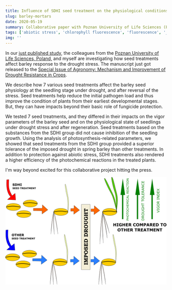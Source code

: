 ```yaml
---
title: Influence of SDHI seed treatment on the physiological conditions of spring barley seedlings under drought stress
slug: barley-mortars
date: 2020-05-19
summary: Collaborative paper with Poznan University of Life Sciences (Poland).
tags: ['abiotic stress', 'chlorophyll fluorescence', 'fluorescence', '_Hordeum vulgare_ L.', 'photosynthesis', 'succinate-dehydrogenase-inhibitor']
img: ''
---
```


In our [just published study](https://www.mdpi.com/2073-4395/10/5/731), the colleagues from the [Poznan University of Life Sciences, Poland,](https://skylark.up.poznan.pl/en/) and myself are investigating how seed treatments affect barley response to the drought stress. The manuscript just got released to the [Special Issue of Agronomy: Mechanism and Improvement of Drought Resistance in Crops](https://www.mdpi.com/journal/agronomy/special_issues/drought_mechanism). 

We describe how 7 various seed treatments affect the barley seed physiology at the seedling stage under drought, and after reversal of the stress. Seed treatments help reduce the initial pathogen load and thus improve the condition of plants from their earliest developmental stages. But, they can have impacts beyond their basic role of fungicide protection.

We tested 7 seed treatments, and they differed in their impacts on the vigor parameters of the barley seed and on the physiological state of seedlings under drought stress and after regeneration. Seed treatments based on the substances from the SDHI group did not cause inhibition of the seedling growth. Using the analysis of photosynthesis-related parameters, we showed that seed treatments from the SDHI group provided a superior tolerance of the imposed drought in spring barley than other treatments. In addition to protection against abiotic stress, SDHI treatments also rendered a higher efficiency of the photochemical reactions in the treated plants.

 I'm way beyond excited for this collaborative project hitting the press.

  ![accepted](./agronomy-10-00731-ag.png "Our paper's gist (a.k.a. graphical abstract). ")